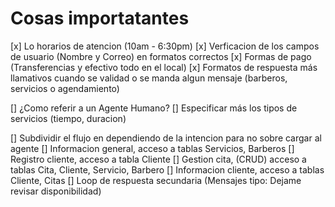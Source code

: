 # Cosas importatantes

[x] Lo horarios de atencion (10am - 6:30pm)
[x] Verficacion de los campos de usuario  (Nombre y Correo) en formatos correctos
[x] Formas de pago (Transferencias y efectivo todo en el local)
[x] Formatos de respuesta más llamativos cuando se validad o se manda algun mensaje (barberos, servicios o agendamiento)

[] ¿Como referir a un Agente Humano?
[] Especificar más los tipos de servicios (tiempo,  duracion)

[] Subdividir el flujo en dependiendo de la intencion para no sobre cargar al agente
  [] Informacion general, acceso a tablas Servicios, Barberos
  [] Registro cliente, acceso a tabla Cliente
  [] Gestion cita, (CRUD) acceso a tablas Cita, Cliente, Servicio, Barbero
  [] Informacion cliente, acceso a tablas Cliente, Citas
[] Loop de respuesta secundaria (Mensajes tipo: Dejame revisar disponibilidad)
